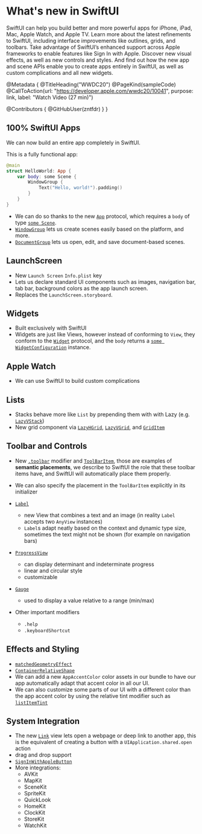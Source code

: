# What's new in SwiftUI

SwiftUI can help you build better and more powerful apps for iPhone, iPad, Mac, Apple Watch, and Apple TV.  Learn more about the latest refinements to SwiftUI, including interface improvements like outlines, grids, and toolbars. Take advantage of SwiftUI’s enhanced support across Apple frameworks to enable features like Sign In with Apple. Discover new visual effects, as well as new controls and styles. And find out how the new app and scene APIs enable you to create apps entirely in SwiftUI, as well as custom complications and all new widgets.

@Metadata {
   @TitleHeading("WWDC20")
   @PageKind(sampleCode)
   @CallToAction(url: "https://developer.apple.com/wwdc20/10041", purpose: link, label: "Watch Video (27 min)")

   @Contributors {
      @GitHubUser(zntfdr)
   }
}



## 100% SwiftUI Apps
We can now build an entire app completely in SwiftUI.

This is a fully functional app:

```swift
@main
struct HelloWorld: App {
    var body: some Scene {
        WindowGroup {
            Text("Hello, world!").padding()
        }
    }
}
```

- We can do so thanks to the new [`App`][appDoc] protocol, which requires a `body` of type [`some Scene`][sceneDoc].
- [`WindowGroup`][winDoc] lets us create scenes easily based on the platform, and more.
- [`DocumentGroup`][docDoc] lets us open, edit, and save document-based scenes.

## LaunchScreen
- New `Launch Screen` `Info.plist` key
- Lets us declare standard UI components such as images, navigation bar, tab bar, background colors as the app launch screen. 
- Replaces the `LaunchScreen.storyboard`.

## Widgets
- Built exclusively with SwiftUI
- Widgets are just like Views, however instead of conforming to `View`, they conform to the [`Widget`][widgetDoc] protocol, and the `body` returns a [`some WidgetConfiguration`][wiConf] instance. 

## Apple Watch
- We can use SwiftUI to build custom complications

## Lists
- Stacks behave more like `List` by prepending them with with Lazy (e.g. [`LazyVStack`][lazyvstack])
- New grid component via [`LazyHGrid`][lazyHGrid], [`LazyVGrid`][lazyVGrid], and [`GridItem`][GridItem]

## Toolbar and Controls
- New [`.toolbar`][tbDoc] modifier and [`ToolBarItem`][tbitem], those are examples of **semantic placements**, we describe to SwiftUI the role that these toolbar items have, and SwiftUI will automatically place them properly.
- We can also specify the placement in the `ToolBarItem` explicitly in its initializer

- [`Label`][labelDoc]
    - new View that combines a text and an image (in reality `Label` accepts two `AnyView` instances)
    - `Label`s adapt neatly based on the context and dynamic type size, sometimes the text might not be shown (for example on navigation bars)

- [`ProgressView`][proViewDoc]
    - can display determinant and indeterminate progress
    - linear and circular style
    - customizable

- [`Gauge`][gaugeDoc]
    - used to display a value relative to a range (min/max)

- Other important modifiers
    - `.help`
    - `.keyboardShortcut`

## Effects and Styling
- [`matchedGeometryEffect`][mgeDoc]
- [`ContainerRelativeShape`][crsDoc]
- We can add a new `AppAccentColor` color assets in our bundle to have our app automatically adapt that accent color in all our UI.
- We can also customize some parts of our UI with a different color than the app accent color by using the relative tint modifier such as [`listItemTint`][lit]

## System Integration
- The new [`Link`][lv] view lets open a webpage or deep link to another app, this is the equivalent of creating a button with a `UIApplication.shared.open` action
- drag and drop support
- [`SignInWithAppleButton`][signIn]
- More integrations:
    - AVKit
    - MapKit
    - SceneKit
    - SpriteKit
    - QuickLook
    - HomeKit
    - ClockKit
    - StoreKit
    - WatchKit

[appDoc]:  https://developer.apple.com/documentation/swiftui/app
[sceneDoc]: https://developer.apple.com/documentation/swiftui/scene
[winDoc]: https://developer.apple.com/documentation/swiftui/windowgroup
[docDoc]: https://developer.apple.com/documentation/swiftui/documentgroup
[widgetDoc]: https://developer.apple.com/documentation/swiftui/widget
[wiConf]: https://developer.apple.com/documentation/swiftui/widgetconfiguration 
[tbDoc]: https://developer.apple.com/documentation/swiftui/view/toolbar(content:)  
[tbitem]: https://developer.apple.com/documentation/swiftui/toolbaritem 
[labelDoc]: https://developer.apple.com/documentation/swiftui/label
[proViewDoc]: https://developer.apple.com/documentation/swiftui/progressview 
[gaugeDoc]: https://developer.apple.com/documentation/swiftui/gauge 
[mgeDoc]: https://developer.apple.com/documentation/swiftui/view/matchedgeometryeffect(id:in:properties:anchor:issource:) 
[crsDoc]: https://developer.apple.com/documentation/swiftui/containerrelativeshape 
[lit]: https://developer.apple.com/documentation/swiftui/view/listitemtint(_:)-12mbh 
[lv]: https://developer.apple.com/documentation/swiftui/link 
[signIn]: https://developer.apple.com/documentation/swiftui/signinwithapplebutton 
[lazyvstack]: https://developer.apple.com/documentation/swiftui/lazyvstack 
[lazyHGrid]: https://developer.apple.com/documentation/swiftui/lazyhgrid
[lazyVGrid]: https://developer.apple.com/documentation/swiftui/lazyvgrid
[GridItem]: https://developer.apple.com/documentation/swiftui/griditem
